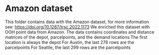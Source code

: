 # Amazon dataset

This folder contains data with the Amazon dataset, for more information see: https://doi.org/10.1287/trsc.2022.1173
We enriched this dataset with OOH point data from Amazon. The data contains coordinates and distance matrices of the depot, parcelpoints, and the demand locations
The first location is always the depot
For Austin, the last 278 rows are the parcelpoints
For Seattle, the last 299 rows are the parcelpoints
